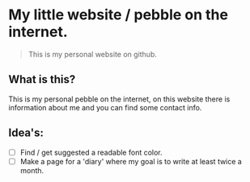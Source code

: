 
# My little website / pebble on the internet.

> This is my personal website on github.

## What is this?

This is my personal pebble on the internet, on this website there is information about me and you can find some contact info.

## Idea's:

- [ ] Find / get suggested a readable font color.
- [ ] Make a page for a 'diary' where my goal is to write at least twice a month.
